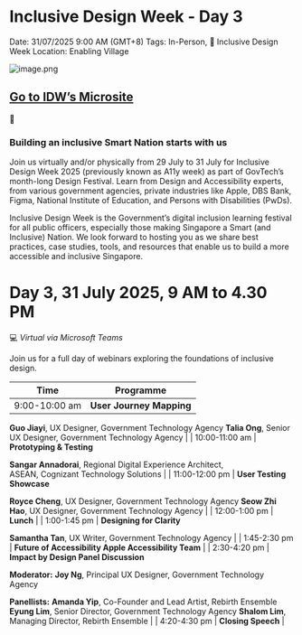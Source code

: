 # Inclusive Design Week - Day 3

Date: 31/07/2025 9:00 AM (GMT+8)
Tags: In-Person, 💜 Inclusive Design Week
Location: Enabling Village

![image.png](Inclusive%20Design%20Week%20-%20Day%201%2021c9181c6cdb8001a78acfd62ba52976/image.png)

## [Go to IDW’s Microsite](https://ti.to/hivers/idw2025)

<aside>
💜

### **Building an inclusive Smart Nation starts with us**

Join us virtually and/or physically from 29 July to 31 July for Inclusive Design Week 2025 (previously known as A11y week) as part of GovTech’s month-long Design Festival. Learn from Design and Accessibility experts, from various government agencies, private industries like Apple, DBS Bank, Figma, National Institute of Education, and Persons with Disabilities (PwDs).

Inclusive Design Week is the Government’s digital inclusion learning festival for all public officers, especially those making Singapore a Smart (and Inclusive) Nation. We look forward to hosting you as we share best practices, case studies, tools, and resources that enable us to build a more accessible and inclusive Singapore.

</aside>

# **Day 3, 31 July 2025, 9 AM to 4.30 PM**

💻 *Virtual via Microsoft Teams*

Join us for a full day of webinars exploring the foundations of inclusive design.

| **Time** | **Programme** |
| --- | --- |
| 9:00-10:00 am | **User Journey Mapping**

**Guo Jiayi**, UX Designer, Government Technology Agency
**Talia Ong**, Senior UX Designer, Government Technology Agency |
| 10:00-11:00 am | **Prototyping & Testing**

**Sangar Annadorai**, Regional Digital Experience Architect, ASEAN, Cognizant Technology Solutions |
| 11:00-12:00 pm | **User Testing Showcase**

**Royce Cheng**, UX Designer, Government Technology Agency
**Seow Zhi Hao**, UX Designer, Government Technology Agency |
| 12:00-1:00 pm | **Lunch** |
| 1:00-1:45 pm | **Designing for Clarity**

**Samantha Tan**, UX Writer, Government Technology Agency |
| 1:45-2:30 pm | **Future of Accessibility
Apple Accessibility Team** |
| 2:30-4:20 pm | **Impact by Design Panel Discussion**

**Moderator:**
**Joy Ng**, Principal UX Designer, Government Technology Agency

**Panellists:**
**Amanda Yip**, Co-Founder and Lead Artist, Rebirth Ensemble
**Eyung Lim**, Senior Director, Government Technology Agency
**Shalom Lim**, Managing Director, Rebirth Ensemble |
| 4:20-4:30 pm | **Closing Speech** |